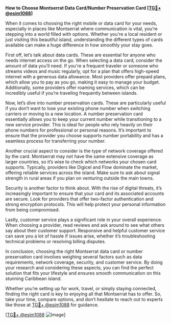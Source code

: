 **How to Choose Montserrat Data Card/Number Preservation Card [[TG💪+ @esim1088](https://t.me/s/esim1088)]**

When it comes to choosing the right mobile or data card for your needs, especially in places like Montserrat where communication is vital, you’re stepping into a world filled with options. Whether you're a local resident or just visiting this beautiful island, understanding the different types of cards available can make a huge difference in how smoothly your stay goes.

First off, let’s talk about data cards. These are essential for anyone who needs internet access on the go. When selecting a data card, consider the amount of data you’ll need. If you're a frequent traveler or someone who streams videos and music regularly, opt for a plan that offers high-speed internet with a generous data allowance. Most providers offer prepaid plans, which allow you to pay as you go, making it easy to manage your budget. Additionally, some providers offer roaming services, which can be incredibly useful if you’re traveling frequently between islands.

Now, let’s dive into number preservation cards. These are particularly useful if you don’t want to lose your existing phone number when switching carriers or moving to a new location. A number preservation card essentially allows you to keep your current number while transitioning to a new service provider. This is ideal for people who rely heavily on their phone numbers for professional or personal reasons. It’s important to ensure that the provider you choose supports number portability and has a seamless process for transferring your number.

Another crucial aspect to consider is the type of network coverage offered by the card. Montserrat may not have the same extensive coverage as larger countries, so it’s wise to check which networks your chosen card supports. Typically, providers like Digicel and Flow dominate the market, offering reliable services across the island. Make sure to ask about signal strength in rural areas if you plan on venturing outside the main towns.

Security is another factor to think about. With the rise of digital threats, it’s increasingly important to ensure that your card and its associated accounts are secure. Look for providers that offer two-factor authentication and strong encryption protocols. This will help protect your personal information from being compromised.

Lastly, customer service plays a significant role in your overall experience. When choosing a provider, read reviews and ask around to see what others say about their customer support. Responsive and helpful customer service can save you a lot of hassle if issues arise, whether it’s troubleshooting technical problems or resolving billing disputes.

In conclusion, choosing the right Montserrat data card or number preservation card involves weighing several factors such as data requirements, network coverage, security, and customer service. By doing your research and considering these aspects, you can find the perfect solution that fits your lifestyle and ensures smooth communication on this stunning Caribbean island.

Whether you’re setting up for work, travel, or simply staying connected, finding the right card is key to enjoying all that Montserrat has to offer. So, take your time, compare options, and don’t hesitate to reach out to experts like those at [TG💪+ @esim1088](https://t.me/s/esim1088) for guidance.

[[TG💪+ @esim1088](https://t.me/s/esim1088) ![Image](https://i.postimg.cc/Y0z9fWf4/image.png)]